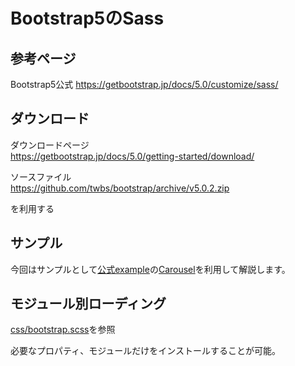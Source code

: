# Bootstrap5のSass

## 参考ページ

Bootstrap5公式
https://getbootstrap.jp/docs/5.0/customize/sass/

## ダウンロード

ダウンロードページ  
https://getbootstrap.jp/docs/5.0/getting-started/download/

ソースファイル  
https://github.com/twbs/bootstrap/archive/v5.0.2.zip

を利用する


## サンプル

今回はサンプルとして[公式example](https://getbootstrap.jp/docs/5.0/examples/)の[Carousel](https://getbootstrap.jp/docs/5.0/examples/carousel/)を利用して解説します。

## モジュール別ローディング

[css/bootstrap.scss](css/bootstrap.scss)を参照

必要なプロパティ、モジュールだけをインストールすることが可能。

